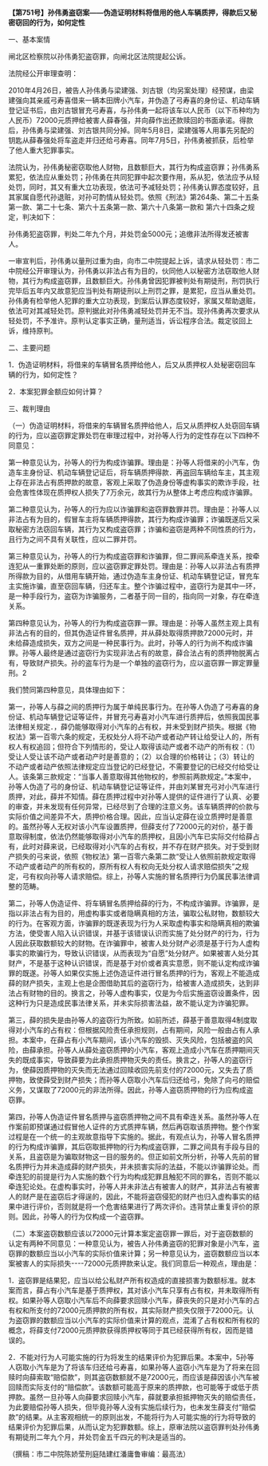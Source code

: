 **【第751号】孙伟勇盗窃案——伪造证明材料将借用的他人车辆质押，得款后又秘密窃回的行为，如何定性**

一、基本案情

闸北区检察院以孙伟勇犯盗窃罪，向闸北区法院提起公诉。

法院经公开审理查明：

2010年4月26日，被告人孙伟勇与梁建强、刘古银（均另案处理）经预谋，由梁建强向其亲戚弓寿喜借来一辆本田牌小汽车，并伪造了弓寿喜的身份证、机动车辆登记证书后，由刘古银冒充弓寿喜，与孙伟勇一起将该车以人民币（以下币种均为人民币）72000元质押给被害人薛春强，并向薛作出还款赎回的书面承诺。得款后，孙伟勇与梁建强、刘古银共同分掉。同年5月8日，梁建强等人用事先另配的钥匙从薛春强处将车盗走并归还给弓寿喜。同年7月5日，孙伟勇被抓获，后检举了他人重大犯罪事实。

法院认为，孙伟勇秘密窃取他人财物，且数额巨大，其行为构成盗窃罪；孙伟勇系累犯，依法应从重处罚；孙伟勇在共同犯罪中起次要作用，系从犯，依法应予从轻处罚，同时，其又有重大立功表现，依法可予减轻处罚；孙伟勇认罪态度较好，且其家属自愿代孙退赃，对孙可酌情从轻处罚。依照《刑法》第264条、第二十五条第一款、第二十七条、第六十五条第一款、第六十八条第一款和 第六十四条之规定，判决如下：

孙伟勇犯盗窃罪，判处二年九个月，并处罚金5000元；追缴非法所得发还被害人。

一审宣判后，孙伟勇以量刑过重为由，向市二中院提起上诉，请求从轻处罚：市二中院经公开审理认为，孙伟勇以非法占有为目的，伙同他人以秘密方法窃取他人财物，其行为构成盗窃罪，且数额巨大。孙伟勇曾因犯罪被判处有期徒刑，刑罚执行完毕后五年内又故意犯应当判处有期徒刑以上刑罚之罪，是累犯，应当从重处罚。孙伟勇有检举他人犯罪的重大立功表现，到案后认罪态度较好，家属又帮助退赃，依法可对其减轻处罚。原判据此对孙伟勇减轻处罚并无不当。现孙伟勇再次要求从轻处罚，不予准许。原判认定事实正确，量刑适当，诉讼程序合法。裁定驳回上诉，维持原判。

二、主要问题

1．伪造证明材料，将借来的车辆冒名质押给他人，后又从质押权人处秘密窃回车辆的行为，如何定性？

2．本案犯罪金额应如何计算？

三、裁判理由

（一）伪造证明材料，将借来的车辆冒名质押给他人，后又从质押权人处窃回车辆的行为，应以盗窃罪定罪处罚在审理过程中，对孙等人行为的定性存在以下四种不同意见：

第一种意见认为，孙等人的行为构成诈骗罪。理由是：孙等人将借来的小汽车，伪造车主身份证、机动车辆登记证后，将车辆质押得款．再盗回车辆给车主，其主观上存在非法占有质押款的故意，客观上采取了伪造身份等虚构事实的欺诈手段，社会危害性体现在质押权人损失了7万余元，故其行为从整体上考虑应构成诈骗罪。

第二种意见认为，孙等人的行为应以诈骗罪和盗窃罪数罪并罚。理由是：孙等人以非法占有为目的，假冒车主将车辆质押得款，其行为构成诈骗罪；诈骗既遂后又采取秘密方法窃回车辆，其行为又构成盗窃罪；诈骗和盗窃是两种不同性质的行为，且行为之间不具有关联性，应以二罪并罚。

第三种意见认为，孙等人的行为构成盗窃罪和诈骗罪，但二罪间系牵连关系，按牵连犯从一重罪处断的原则，应以盗窃罪定罪处罚。理由是：孙等人以非法占有质押所得款为目的，从借用车辆开始，通过伪造车主身份证、机动车辆登记证，冒充车主实施诈骗，直至窃回车辆，归还车主。整个诈骗过程中，盗窃行为是其中一环，是一种手段行为，盗窃为诈骗服务，二者基于同一目的，指向同一对象，存在牵连关系。

第四种意见认为，孙等人的行为构成盗窃罪一罪。理由是：孙等人虽然主观上具有非法占有的目的，但其伪造证件冒名质押，并从薛处取得质押款72000元时，并未给薛造成损失，双方之间是一种民事行为。此时，孙等人的行为尚不构成诈骗罪。孙等人最终是通过盗窃行为实现非法占有的故意，薛合法占有的质押物脱离占有，导致财产损失。孙的盗车行为是一个单独的盗窃行为，应以盗窃罪一罪定罪量刑。2<br>

我们赞同第四种意见，具体理由如下：

第一，孙等人与薛之间的质押行为属于单纯民事行为。在孙等人伪造了弓寿喜的身份证、机动车辆登记证等证件，并冒充弓寿喜对小汽车进行质押后，依照我国民事法律相关规定．，薛仍能够取得对小汽车的占有权，并未受到财产损失。根据《物权法》第一百零六条的规定，无权处分人将不动产或者动产转让给受让人的，所有权人有权追回；但符合下列情形的，受让人取得该动产或者不动产的所有权：（1）受让人受让该不动产或者动产时是善意的；（2）以合理的价格转让；（3）转让的不动产或者动产依照法律规定应当登记的已经登记，不需要登记的已经交付给受让人。该条第三款规定：“当事人善意取得其他物权的，参照前两款规定。”本案中，孙等人伪造了弓的身份证、机动车辆登记证等证件，并由刘某冒充弓对小汽车进行质押，对此，薛并不知情。薛在质押过程中对孙等人提供的证件进行了认真、必要的审查，并未发现有任何异常，已经尽到了合理的注意义务。该车辆质押的价款与实际价值之间差异不大，质押价格合理。因此，应当认定薛在设立质押时是善意的。虽然孙等人无权对该小汽车设置质押，但薛支付了72000元的对价，基于善意取得制度，依法仍然能够取得对小汽车的质押权，且因小汽车已实际交付给薛占有，此时对薛来说，已经取得对小汽车的占有权，并不存在财产损失。对于受到财产损失的弓来说，依照《物权法》第一百零六条第二款“受让人依照前款规定取得不动产或者动产的所有权的，原所有权人有权向无处分权人请求赔偿损失”之规定，弓有权向孙等人请求赔偿。综上，孙等人实施的冒名质押行为仍属民事法律调整的范畴。

第二，孙等人伪造证件、将车辆冒名质押给薛的行为，不构成诈骗罪。诈骗罪，是指以非法占有为目的，用虚构事实或者隐瞒真相的方法，骗取公私财物，数额较大的行为。在客观方面，诈骗罪的既遂表现为行为人采取虚构事实和隐瞒真相的欺骗方法，使受害人陷入认识错误，并基于该错误认识而实施了处分财产的行为，行为人因此获取数额较大的财物。在诈骗罪中，被害人处分财产必须是基于行为人虚构事实的欺骗行为，导致认识错误，从而表现为“自愿”处分财产。如果被害人处分其财产，不是基于这种认识错误，而是基于对价或者真实意愿，则不能认定构成诈骗罪的既遂。孙等人如果仅实施上述伪造证件进行冒名质押的行为，客观上不能造成薛的财产损失，主观上也是企图借助其后的盗窃行为，给被害人造成损失，达到非法占有财物的目的。换言之，孙等人虚构事实，仅是为今后实施盗窃设置条件，因这种行为只是造成民事法律关系，并未实际损害法益，故不能认定为诈骗犯罪。

第三，薛的损失是由孙等人的盗窃行为所致。如前所述，薛基于善意取得4制度取得对小汽车的占有权：但根据风险责任承担规则，占有期间，风险一般由占有人承担。本案中，在薛占有小汽车期间，该小汽车的毁损、灭失风险，包括被盗的风险，由薛承担。孙等人从薛处盗窃质押的小汽车，客观上造成小汽车在质押期间灭失的既成事实，导致薛要为此承担质押物灭失的责任。换言之，孙等人的盗窃行为，使薛因质押物的灭失而无法通过回赎收回先前支付的72000元，又失去了质押物，致使薛受到财产损失；而孙等人窃取小汽车后归还给弓，免除了向弓的赔偿义务，又谋取了72000元的非法所得。因此，孙等人盗窃质押物的行为应构成盗窃罪。

第四，孙等人伪造证件冒名质押与盗窃质押物之间不具有牵连关系。虽然孙等人在作案前即预谋通过假冒他人证件的方式质押车辆，然后再窃取该质押物。整个作案过程是在一个统一的主观故意指导下实施的。据此，有观点认为，孙等人冒名质押的行为构成诈骗罪，其后窃取抵押物的行为构成盗窃罪，二罪之间具有手段与目的关系，且盗窃是为骗取财物这一目的服务的。但正如前文所分析，孙等人先前的冒名质押行为并未造成薛的财产损失，并未损害实际的法益，不能以诈骗罪论处。而牵连犯的前提是行为人实施的数个行为均构成犯罪且触犯不同的罪名，否则不能以牵连犯论处。在虚构事实时，孙等人并未非法占有被害人的财产，其非法占有被害人的财产是在盗窃后才得逞的，因此，不能将盗窃侵犯的财产也归入虚构事实的结果中进行评价，否则就是将一个危害结果进行了两次评价。违背禁止重复评价的原则。因此，孙等人的行为仅构成一个盗窃罪。

（二）本案盗窃数额应该以72000元计算本案定盗窃罪一罪后，对于盗窃数额的认定有两种不同意见：一种意见认为，被告人孙伟勇盗窃的犯罪对象是小汽车，盗窃罪的数额应当以小汽车的实际价值来计算；另一种意见认为，盗窃数额应当以本案被害人的实际损失----72000元质押款来认定。我们同意后一种观点，理由是：

1．盗窃罪是结果犯，应当以给公私财产所有权造成的直接损害为数额标准。就本案而言，薛占有小汽车是基于质押权，其对该小汽车只享有占有权，并未取得所有权。如果孙等人窃取小汽车后不向薛要求回赎小汽车，薛丧失的只是对小汽车的占有权和所支付的72000元质押款的所有权，其实际财产损失仅限于72000元。认为盗窃罪的数额应当以小汽车的实际价值来计算的观点，混淆了占有权和所有权的概念，将薛支付72000元质押款获得质押权等同于其已经获得所有权，因而是错误的。

2．不能对行为人可能实施的行为将发生的结果评价为犯罪后果。本案中，5孙等人窃取小汽车是为了将该车归还给弓寿喜，如果孙等人盗窃小汽车是为了将来在回赎时向薛索取“赔偿款”，则其盗窃数额就不是72000元，而应该是薛因该小汽车被回赎而实际支付的“赔偿款”。该数额可能高于原来的质押款，也可能等于或低于质押款。虽然一旦孙等人向薛要求回赎小汽车，薛就要承担抵押物灭失的赔偿责任，为此要赔偿孙等人损失，但毕竟孙等人没有实施后续行为，也未发生薛支付“赔偿款”的结果。从主客观相统一的原则出发，不能将行为人可能实施的行为将导致的结果评价为犯罪后果，从而认定为犯罪数额。综上，原审法院以盗窃罪判处孙伟勇有期徒刑二年九个月，并处罚金五千四元的判决是适当的。

（撰稿：市二中院陈娇莹刑庭陆建红潘庸鲁审编：最高法）